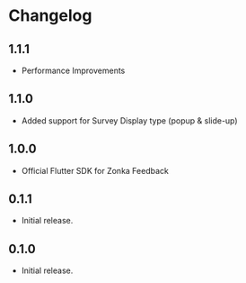 # Changelog

## 1.1.1
- Performance Improvements

## 1.1.0
- Added support for Survey Display type (popup & slide-up)

## 1.0.0
- Official Flutter SDK for Zonka Feedback

## 0.1.1
- Initial release.

## 0.1.0
- Initial release.



